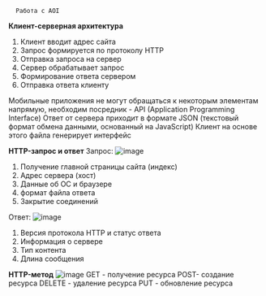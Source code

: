       Работа с AOI
**Клиент-серверная архитектура**

1. Клиент вводит адрес сайта
2. Запрос формируется по протоколу HTTP
3. Отправка запроса на сервер
4. Сервер обрабатывает запрос
5. Формирование ответа сервером
6. Отправка ответа клиенту

Мобильные приложения не могут обращаться к некоторым элементам напрямую, необходим посредник - API (Application Programming Interface)
Ответ от сервера приходит в формате JSON (текстовый формат обмена данными, основанный на JavaScript)
Клиент на основе этого файла генерирует интерфейс

**HTTP-запрос и ответ**
Запрос:
![image](https://user-images.githubusercontent.com/97594112/213110572-60c905ea-c5ba-49c5-83b8-45fa51f89c7b.png)

1. Получение главной страницы сайта (индекс)
2. Адрес сервера (хост)
3. Данные об ОС и браузере
4. формат файла ответа
5. Закрытие соединений

Ответ:
![image](https://user-images.githubusercontent.com/97594112/213112042-bab1d6ca-1c16-48ff-acbe-f2778accfeb8.png)

1. Версия протокола HTTP и статус ответа
2. Информация о сервере
3. Тип контента
4. Длина сообщения

**HTTP-метод**
![image](https://user-images.githubusercontent.com/97594112/213112997-df774309-3f82-4a44-a00e-61e6ce54940e.png)
GET - получение ресурса
POST- создание ресурса
DELETE - удаление ресурса
PUT - обновление  ресурса





